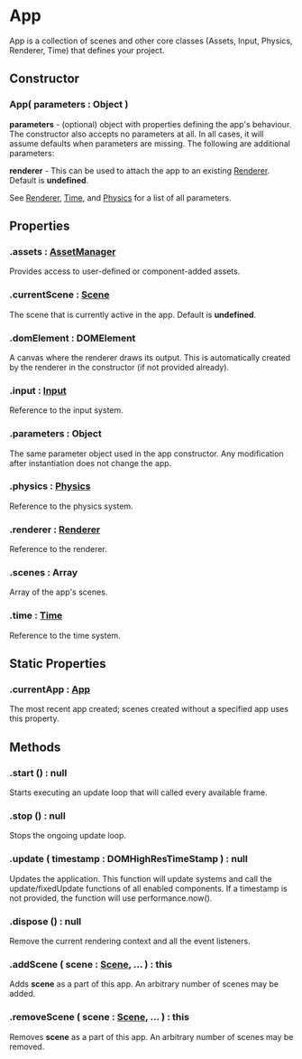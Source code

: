# App

App is a collection of scenes and other core classes (Assets, Input, Physics, Renderer, Time) that defines your project.

## Constructor

### App( parameters : <span class="param">Object</span> )

**parameters** - (optional) object with properties defining the app's behaviour. The constructor also accepts no parameters at all. In all cases, it will assume defaults when parameters are missing. The following are additional parameters:

**renderer** - This can be used to attach the app to an existing [Renderer](api/core/Renderer). Default is **undefined**.

See [Renderer](api/core/Renderer), [Time](api/core/Time), and [Physics](api/core/Physics) for a list of all parameters.

## Properties

### .<a>assets</a> : <span class="param">[AssetManager](api/core/AssetManager)</span>
Provides access to user-defined or component-added assets.

### .<a>currentScene</a> : <span class="param">[Scene](api/core/Scene)</span>
The scene that is currently active in the app. Default is **undefined**.

### .<a>domElement</a> : <span class="param">DOMElement</span>
A canvas where the renderer draws its output. This is automatically created by the renderer in the constructor (if not provided already).

### .<a>input</a> : <span class="param">[Input](api/core/Input)</span>
Reference to the input system.

### .<a>parameters</a> : <span class="param">Object</span>
The same parameter object used in the app constructor. Any modification after instantiation does not change the app.

### .<a>physics</a> : <span class="param">[Physics](api/core/Physics)</span>
Reference to the physics system.

### .<a>renderer</a> : <span class="param">[Renderer](api/core/Renderer)</span>
Reference to the renderer.

### .<a>scenes</a> : <span class="param">Array</span>
Array of the app's scenes.

### .<a>time</a> : <span class="param">[Time](api/core/Time)</span>
Reference to the time system.

## Static Properties

### .<a>currentApp</a> : <span class="param">[App](api/core/App)</span>
The most recent app created; scenes created without a specified app uses this property.

## Methods

### .<a>start</a> () : <span class="param">null</span>
Starts executing an update loop that will called every available frame.

### .<a>stop</a> () : <span class="param">null</span>
Stops the ongoing update loop.

### .<a>update</a> ( timestamp : <span class="param">DOMHighResTimeStamp</span> ) : <span class="param">null</span>
Updates the application. This function will update systems and call the update/fixedUpdate functions of all enabled components.
If a timestamp is not provided, the function will use performance.now().

### .<a>dispose</a> () : <span class="param">null</span>
Remove the current rendering context and all the event listeners.

### .<a>addScene</a> ( scene : <span class="param">[Scene](api/core/Scene)</span>, ... ) : <span class="param">this</span>
Adds **scene** as a part of this app. An arbitrary number of scenes may be added.

### .<a>removeScene</a> ( scene : <span class="param">[Scene](api/core/Scene)</span>, ... ) : <span class="param">this</span>
Removes **scene** as a part of this app. An arbitrary number of scenes may be removed.